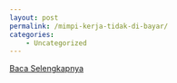 ```yaml
---
layout: post
permalink: /mimpi-kerja-tidak-di-bayar/
categories:
    - Uncategorized
---
```


[Baca Selengkapnya](/05)